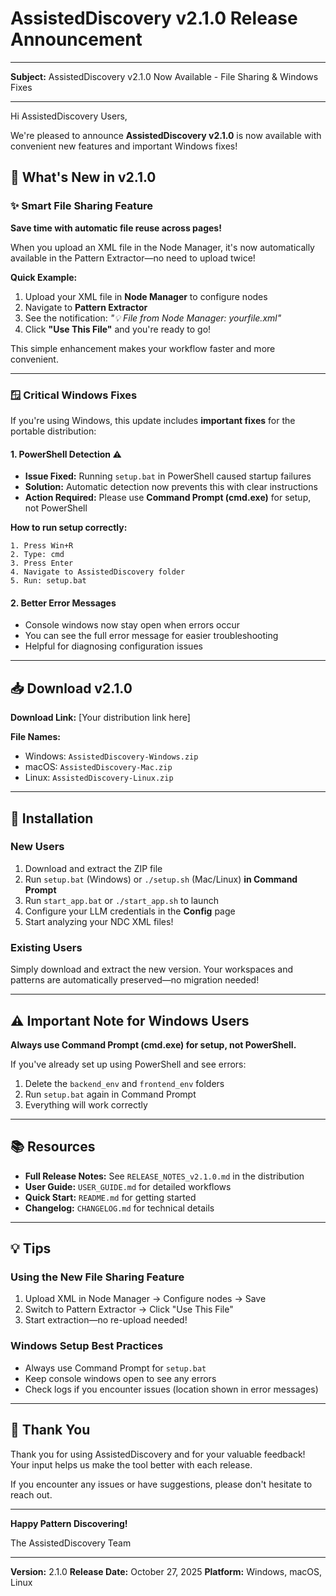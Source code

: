 # AssistedDiscovery v2.1.0 Release Announcement

---

**Subject:** AssistedDiscovery v2.1.0 Now Available - File Sharing & Windows Fixes

---

Hi AssistedDiscovery Users,

We're pleased to announce **AssistedDiscovery v2.1.0** is now available with convenient new features and important Windows fixes!

## 🎯 What's New in v2.1.0

### ✨ Smart File Sharing Feature

**Save time with automatic file reuse across pages!**

When you upload an XML file in the Node Manager, it's now automatically available in the Pattern Extractor—no need to upload twice!

**Quick Example:**
1. Upload your XML file in **Node Manager** to configure nodes
2. Navigate to **Pattern Extractor**
3. See the notification: *"💡 File from Node Manager: yourfile.xml"*
4. Click **"Use This File"** and you're ready to go!

This simple enhancement makes your workflow faster and more convenient.

---

### 🪟 Critical Windows Fixes

If you're using Windows, this update includes **important fixes** for the portable distribution:

#### 1. PowerShell Detection ⚠️
- **Issue Fixed:** Running `setup.bat` in PowerShell caused startup failures
- **Solution:** Automatic detection now prevents this with clear instructions
- **Action Required:** Please use **Command Prompt (cmd.exe)** for setup, not PowerShell

**How to run setup correctly:**
```
1. Press Win+R
2. Type: cmd
3. Press Enter
4. Navigate to AssistedDiscovery folder
5. Run: setup.bat
```

#### 2. Better Error Messages
- Console windows now stay open when errors occur
- You can see the full error message for easier troubleshooting
- Helpful for diagnosing configuration issues

---

## 📥 Download v2.1.0

**Download Link:** [Your distribution link here]

**File Names:**
- Windows: `AssistedDiscovery-Windows.zip`
- macOS: `AssistedDiscovery-Mac.zip`
- Linux: `AssistedDiscovery-Linux.zip`

---

## 🚀 Installation

### New Users
1. Download and extract the ZIP file
2. Run `setup.bat` (Windows) or `./setup.sh` (Mac/Linux) **in Command Prompt**
3. Run `start_app.bat` or `./start_app.sh` to launch
4. Configure your LLM credentials in the **Config** page
5. Start analyzing your NDC XML files!

### Existing Users
Simply download and extract the new version. Your workspaces and patterns are automatically preserved—no migration needed!

---

## ⚠️ Important Note for Windows Users

**Always use Command Prompt (cmd.exe) for setup, not PowerShell.**

If you've already set up using PowerShell and see errors:
1. Delete the `backend_env` and `frontend_env` folders
2. Run `setup.bat` again in Command Prompt
3. Everything will work correctly

---

## 📚 Resources

- **Full Release Notes:** See `RELEASE_NOTES_v2.1.0.md` in the distribution
- **User Guide:** `USER_GUIDE.md` for detailed workflows
- **Quick Start:** `README.md` for getting started
- **Changelog:** `CHANGELOG.md` for technical details

---

## 💡 Tips

### Using the New File Sharing Feature
1. Upload XML in Node Manager → Configure nodes → Save
2. Switch to Pattern Extractor → Click "Use This File"
3. Start extraction—no re-upload needed!

### Windows Setup Best Practices
- Always use Command Prompt for `setup.bat`
- Keep console windows open to see any errors
- Check logs if you encounter issues (location shown in error messages)

---

## 🙏 Thank You

Thank you for using AssistedDiscovery and for your valuable feedback! Your input helps us make the tool better with each release.

If you encounter any issues or have suggestions, please don't hesitate to reach out.

---

**Happy Pattern Discovering!**

The AssistedDiscovery Team

---

**Version:** 2.1.0
**Release Date:** October 27, 2025
**Platform:** Windows, macOS, Linux
